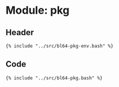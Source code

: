# Module: pkg

## Header

```shell
{% include "../src/bl64-pkg-env.bash" %}
```

## Code

```shell
{% include "../src/bl64-pkg.bash" %}
```
